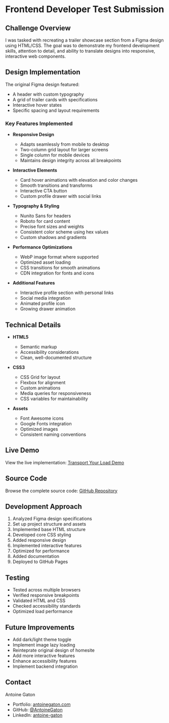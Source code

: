 # Frontend Developer Test Submission

## Challenge Overview

I was tasked with recreating a trailer showcase section from a Figma design using HTML/CSS. The goal was to demonstrate my frontend development skills, attention to detail, and ability to translate designs into responsive, interactive web components.

## Design Implementation

The original Figma design featured:

- A header with custom typography
- A grid of trailer cards with specifications
- Interactive hover states
- Specific spacing and layout requirements

### Key Features Implemented

- **Responsive Design**

  - Adapts seamlessly from mobile to desktop
  - Two-column grid layout for larger screens
  - Single column for mobile devices
  - Maintains design integrity across all breakpoints

- **Interactive Elements**

  - Card hover animations with elevation and color changes
  - Smooth transitions and transforms
  - Interactive CTA button
  - Custom profile drawer with social links

- **Typography & Styling**

  - Nunito Sans for headers
  - Roboto for card content
  - Precise font sizes and weights
  - Consistent color scheme using hex values
  - Custom shadows and gradients

- **Performance Optimizations**

  - WebP image format where supported
  - Optimized asset loading
  - CSS transitions for smooth animations
  - CDN integration for fonts and icons

- **Additional Features**
  - Interactive profile section with personal links
  - Social media integration
  - Animated profile icon
  - Growing drawer animation

## Technical Details

- **HTML5**

  - Semantic markup
  - Accessibility considerations
  - Clean, well-documented structure

- **CSS3**

  - CSS Grid for layout
  - Flexbox for alignment
  - Custom animations
  - Media queries for responsiveness
  - CSS variables for maintainability

- **Assets**
  - Font Awesome icons
  - Google Fonts integration
  - Optimized images
  - Consistent naming conventions

## Live Demo

View the live implementation: [Transport Your Load Demo](https://nation-wide-transport-service.vercel.app/.)

## Source Code

Browse the complete source code: [GitHub Repository](https://github.com/AntoineGaton/NationWideTransportService)

## Development Approach

1. Analyzed Figma design specifications
2. Set up project structure and assets
3. Implemented base HTML structure
4. Developed core CSS styling
5. Added responsive design
6. Implemented interactive features
7. Optimized for performance
8. Added documentation
9. Deployed to GitHub Pages

## Testing

- Tested across multiple browsers
- Verified responsive breakpoints
- Validated HTML and CSS
- Checked accessibility standards
- Optimized load performance

## Future Improvements

- Add dark/light theme toggle
- Implement image lazy loading
- Reinteprate original design of homesite
- Add more interactive features
- Enhance accessibility features
- Implement backend integration

## Contact

Antoine Gaton

- Portfolio: [antoinegaton.com](https://antoinegaton.com)
- GitHub: [@AntoineGaton](https://github.com/AntoineGaton)
- LinkedIn: [antoine-gaton](https://linkedin.com/in/antoine-gaton)
